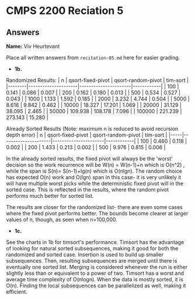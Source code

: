 # CMPS 2200 Reciation 5
## Answers

**Name:** Viv Heurtevant


Place all written answers from `recitation-05.md` here for easier grading.







- **1b.**

Randomized Results: 
|      n |   qsort-fixed-pivot |   qsort-random-pivot |   tim-sort |
|--------|---------------------|----------------------|------------|
|    100 |               0.141 |                0.086 |      0.007 |
|    200 |               0.162 |                0.180 |      0.013 |
|    500 |               0.534 |                0.527 |      0.043 |
|   1000 |               1.133 |                1.592 |      0.185 |
|   2000 |               3.232 |                4.744 |      0.504 |
|   5000 |               8.616 |                9.842 |      0.462 |
|  10000 |              18.327 |               17.201 |      1.069 |
|  20000 |              31.129 |               38.095 |      2.465 |
|  50000 |             109.938 |              108.178 |      7.096 |
| 100000 |             221.239 |              273.143 |     15.280 |

Already Sorted Results (Note: maximum n is reduced to avoid recursion depth error)
|   n |   qsort-fixed-pivot |   qsort-random-pivot |   tim-sort |
|-----|---------------------|----------------------|------------|
| 100 |               0.460 |                0.118 |      0.002 |
| 200 |               1.433 |                0.213 |      0.002 |
| 500 |               9.976 |                0.815 |      0.006 |

In the already sorted results, the fixed pivot will always be the 'worst' decision so the work recurrence will be W(n) = W(n-1)+n which is O(n^2) , while the span is S(n)= S(n-1)+lg(n) which is O(nlgn). The random choice has expected O(n) work and O(lgn) span in this case- it is very unlikely it will have multiple worst picks while the deterministic fixed pivot will in the sorted case. This is reflected in the results, where the random pivot performs much better for sorted list.

The results are closer for the randomized list- there are even some cases where the fixed pivot performs better. The bounds become clearer at larger values of n, though, as seen when n=100,000.
 - **1c.**

See the charts in 1b for timsort's performance. Timsort has the advantage of looking for natural sorted subsequences, making it good for both the randomized and sorted case. Insertion is used to build up smaller subsequences. Then, resulting subsequences are merged until there is eventually one sorted list. Merging is considered whenever the run is either slightly less than or equivalent to a power of two. Timsort has a worst and average time complexity of O(nlogn). When the data is mostly sorted, it is O(n). Finding the local subsequences can be parallelized as well, making it efficient.
